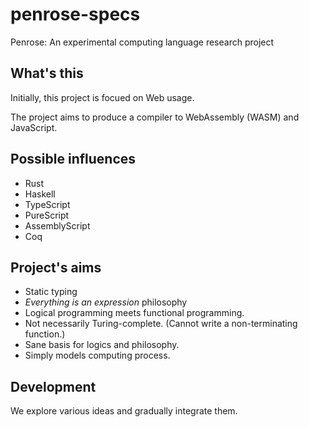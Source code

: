 # penrose-specs
Penrose: An experimental computing language research project

## What's this
Initially, this project is focued on Web usage.

The project aims to produce a compiler to WebAssembly (WASM) and JavaScript.

## Possible influences

- Rust
- Haskell
- TypeScript
- PureScript
- AssemblyScript
- Coq

## Project's aims

- Static typing
- _Everything is an expression_ philosophy
- Logical programming meets functional programming.
- Not necessarily Turing-complete. (Cannot write a non-terminating function.)
- Sane basis for logics and philosophy.
- Simply models computing process.

## Development

We explore various ideas and gradually integrate them.
